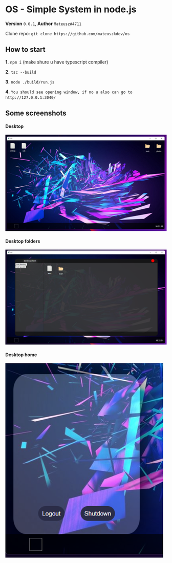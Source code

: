 # OS - Simple System in node.js

**Version** `0.0.1`,
**Author** `Mateusz#4711`

Clone repo: `git clone https://github.com/mateuszkdev/os`

## How to start

**1.** `npm i` (make shure u have typescript compiler)

**2.** `tsc --build`

**3.** `node ./build/run.js`

**4.** `You should see opening window, if no u also can go to http://127.0.0.1:3040/`

## Some screenshots

#### Desktop
![Desktop](./screenshots/desktop1906.png?raw=true)

#### Desktop folders
![DesktopFolders](./screenshots/desktopFolder1906.png?raw=true)

#### Desktop home
![DesktopHome](./screenshots/desktopHome1906.png?raw=true)

